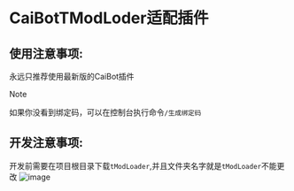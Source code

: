 # CaiBotTModLoder适配插件

## 使用注意事项:
永远只推荐使用最新版的CaiBot插件
> [!NOTE]
> 如果你没看到绑定码，可以在控制台执行命令`/生成绑定码`
## 开发注意事项: 
开发前需要在项目根目录下载`tModLoader`,并且文件夹名字就是`tModLoader`不能更改
![image](https://github.com/user-attachments/assets/82cfdaae-83f4-491a-af2b-7e9516435ae9)
